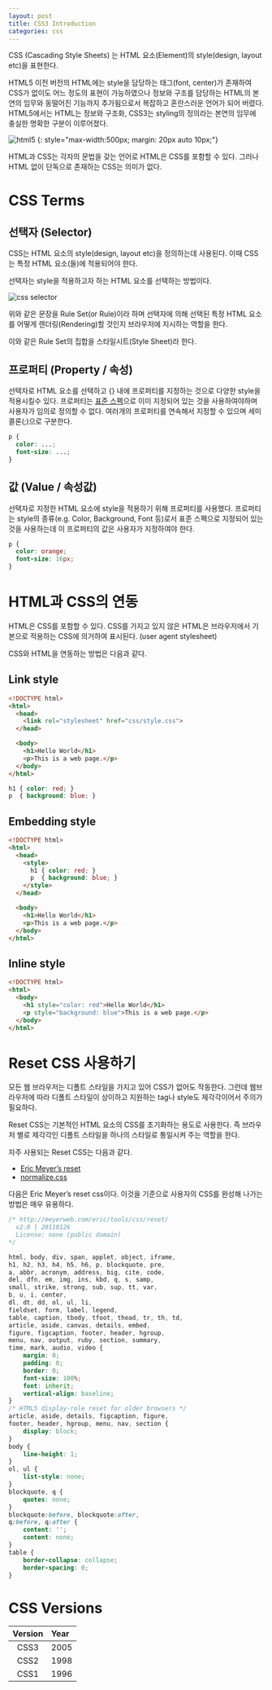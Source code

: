 ```yaml
---
layout: post
title: CSS3 Introduction
categories: css
---
```


CSS (Cascading Style Sheets) 는 HTML 요소(Element)의 style(design, layout etc)을 표현한다.

HTML5 이전 버전의 HTML에는 style을 담당하는 태그(font, center)가 존재하여 CSS가 없이도 어느 정도의 표현이 가능하였으나 정보와 구조를 담당하는 HTML의 본연의 임무와 동떨어진 기능까지 추가됨으로서 복잡하고 혼란스러운 언어가 되어 버렸다. HTML5에서는 HTML는 정보와 구조화, CSS3는 styling의 정의라는 본연의 임무에 충실한 명확한 구분이 이루어졌다.

![html5](/img/html5.png)
{: style="max-width:500px; margin: 20px auto 10px;"}

HTML과 CSS는 각자의 문법을 갖는 언어로 HTML은 CSS를 포함할 수 있다. 그러나 HTML 없이 단독으로 존재하는 CSS는 의미가 없다.

# CSS Terms

## 선택자 (Selector)

CSS는 HTML 요소의 style(design, layout etc)을 정의하는데 사용된다. 이때 CSS는 특정 HTML 요소(들)에 적용되어야 한다.

선택자는 style을 적용하고자 하는 HTML 요소를 선택하는 방법이다.

![css selector](/img/css-syntax.png)

위와 같은 문장을 Rule Set(or Rule)이라 하며 선택자에 의해 선택된 특정 HTML 요소를 어떻게 렌더링(Rendering)할 것인지 브라우저에 지시하는 역할을 한다.

이와 같은 Rule Set의 집합을 스타일시트(Style Sheet)라 한다.

## 프로퍼티 (Property / 속성)

선택자로 HTML 요소를 선택하고 {} 내에 프로퍼티를 지정하는 것으로 다양한 style을 적용시킬수 있다. 프로퍼티는 [표준 스펙](https://www.w3.org/community/webed/wiki/CSS/Properties)으로 이미 지정되어 있는 것을 사용하여야하며 사용자가 임의로 정의할 수 없다. 여러개의 프로퍼티를 연속해서 지정할 수 있으며 세미콜론(;)으로 구분한다.

```css
p {
  color: ...;
  font-size: ...;
}
```

## 값 (Value / 속성값)

선택자로 지정한 HTML 요소에 style을 적용하기 위해 프로퍼티를 사용했다. 프로퍼티는 style의 종류(e.g. Color, Background, Font 등)로서 표준 스펙으로 지정되어 있는 것을 사용하는데 이 프로퍼티의 값은 사용자가 지정하여야 한다.

```css
p {
  color: orange;
  font-size: 16px;
}
```

# HTML과 CSS의 연동

HTML은 CSS를 포함할 수 있다. CSS를 가지고 있지 않은 HTML은 브라우저에서 기본으로 적용하는 CSS에 의거하여 표시된다. (user agent stylesheet)

CSS와 HTML을 연동하는 방법은 다음과 같다.

## Link style

```html
<!DOCTYPE html>
<html>
  <head>
    <link rel="stylesheet" href="css/style.css">
  </head>

  <body>
    <h1>Hello World</h1>
    <p>This is a web page.</p>
  </body>
</html>
```

```css
h1 { color: red; }
p  { background: blue; }
```

## Embedding style

```html
<!DOCTYPE html>
<html>
  <head>
    <style>
      h1 { color: red; }
      p  { background: blue; }
    </style>
  </head>

  <body>
    <h1>Hello World</h1>
    <p>This is a web page.</p>
  </body>
</html>
```

## Inline style

```html
<!DOCTYPE html>
<html>
  <body>
    <h1 style="color: red">Hello World</h1>
    <p style="background: blue">This is a web page.</p>
  </body>
</html>
```

# Reset CSS 사용하기

모든 웹 브라우저는 디폴트 스타일을 가지고 있어 CSS가 없어도 작동한다. 그런데 웹브라우저에 따라 디폴트 스타일이 상이하고 지원하는 tag나 style도 제각각이어서 주의가 필요하다.

Reset CSS는 기본적인 HTML 요소의 CSS를 초기화하는 용도로 사용한다. 즉 브라우저 별로 제각각인 디폴트 스타일을 하나의 스타일로 통일시켜 주는 역할을 한다.

자주 사용되는 Reset CSS는 다음과 같다.

* [Eric Meyer’s reset](http://meyerweb.com/eric/tools/css/reset/)  
* [normalize.css](https://necolas.github.io/normalize.css/)  

다음은 Eric Meyer’s reset css이다. 이것을 기준으로 사용자의 CSS를 완성해 나가는 방법은 매우 유용하다.

```css
/* http://meyerweb.com/eric/tools/css/reset/
  v2.0 | 20110126
  License: none (public domain)
*/

html, body, div, span, applet, object, iframe,
h1, h2, h3, h4, h5, h6, p, blockquote, pre,
a, abbr, acronym, address, big, cite, code,
del, dfn, em, img, ins, kbd, q, s, samp,
small, strike, strong, sub, sup, tt, var,
b, u, i, center,
dl, dt, dd, ol, ul, li,
fieldset, form, label, legend,
table, caption, tbody, tfoot, thead, tr, th, td,
article, aside, canvas, details, embed,
figure, figcaption, footer, header, hgroup,
menu, nav, output, ruby, section, summary,
time, mark, audio, video {
	margin: 0;
	padding: 0;
	border: 0;
	font-size: 100%;
	font: inherit;
	vertical-align: baseline;
}
/* HTML5 display-role reset for older browsers */
article, aside, details, figcaption, figure,
footer, header, hgroup, menu, nav, section {
	display: block;
}
body {
	line-height: 1;
}
ol, ul {
	list-style: none;
}
blockquote, q {
	quotes: none;
}
blockquote:before, blockquote:after,
q:before, q:after {
	content: '';
	content: none;
}
table {
	border-collapse: collapse;
	border-spacing: 0;
}
```

# CSS Versions

| Version	    | Year     |
| :---------: |:---------|
| CSS3        | 2005
| CSS2	      | 1998
| CSS1        | 1996
